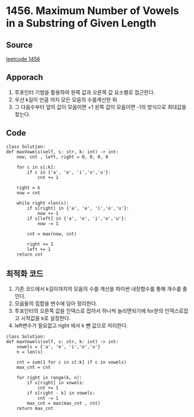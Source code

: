 # 1456. Maximum Number of Vowels in a Substring of Given Length

## Source
[leetcode 1456](https://leetcode.com/problems/maximum-number-of-vowels-in-a-substring-of-given-length/description/?envType=study-plan-v2&envId=leetcode-75)


## Apporach
1. 투포인터 기법을 활용하여 왼쪽 값과 오른쪽 값 요소별로 접근한다.
2. 우선 k길이 만큼 까지 모든 모음의 수를계산한 뒤 
3. 그 다음수부터 앞의 값이 모음이면 +1 왼쪽 값이 모음이면 -1의 방식으로 최대값을 찾는다.


## Code
    class Solution:
    def maxVowels(self, s: str, k: int) -> int:
        now, cnt , left, right = 0, 0, 0, 0

        for c in s[:k]:
            if c in {'a', 'e', 'i','o','u'}:
                cnt += 1

        right = k
        now = cnt
        
        while right <len(s):
            if s[right] in {'a', 'e', 'i','o','u'}:
                now += 1
            if s[left] in {'a', 'e', 'i','o','u'}:
                now -= 1
            
            cnt = max(now, cnt)
            
            right += 1
            left += 1
        return cnt
 
 ## 최적화 코드 
 1. 기존 코드에서 k길이까지의 모음의 수를 계산을 파이썬 내장함수를 통해 개수를 줄인다.
 2. 모음들의 집합을 변수에 담아 정리한다. 
 3. 투포인터의 오른쪽 값을 인덱스로 잡아서 하나씩 늘리면되기에 for문의 인덱스로잡고 시작값을 k로 설정한다. 
 4. left변수가 필요없고 right 에서 k 뺀 값으로 처리한다. 
 > 
    class Solution:
    def maxVowels(self, s: str, k: int) -> int:
        vowels = {'a', 'e', 'i','o','u'}
        n = len(s)

        cnt = sum(1 for c in s[:k] if c in vowels)
        max_cnt = cnt
        
        for right in range(k, n):
            if s[right] in vowels:
                cnt += 1
            if s[right - k] in vowels:
                cnt -= 1
            max_cnt = max(max_cnt , cnt)
        return max_cnt
